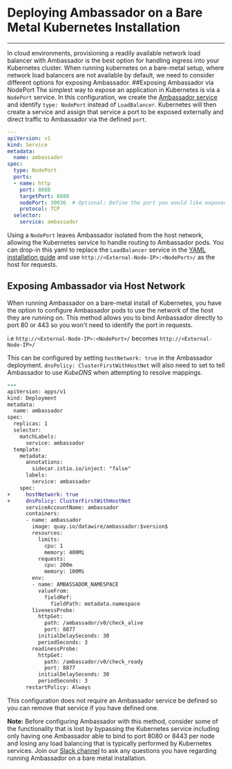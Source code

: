 # Deploying Ambassador on a Bare Metal Kubernetes Installation
---
In cloud environments, provisioning a readily available network load balancer with Ambassador is the best option for handling ingress into your Kubernetes cluster. When running kubernetes on a bare-metal setup, where network load balancers are not available by default, we need to consider different options for exposing Ambassador. 
##Exposing Ambassador via NodePort
The simplest way to expose an application in Kubernetes is via a `NodePort` service. In this configuration, we create the [Ambassador service](/user-guide/getting-started#2-defining-the-ambassador-service) and identify `type: NodePort` instead of `LoadBalancer`. Kubernetes will then create a service and assign that service a port to be exposed externally and direct traffic to Ambassador via the defined `port`. 

```yaml
---
apiVersion: v1
kind: Service
metadata:
  name: ambassador
spec:
  type: NodePort
  ports:
  - name: http
    port: 8088
    targetPort: 8080
    nodePort: 30036  # Optional: Define the port you would like exposed
    protocol: TCP
  selector:
    service: ambassador
```
Using a `NodePort` leaves Ambassador isolated from the host network, allowing the Kubernetes service to handle routing to Ambassador pods. You can drop-in this yaml to replace the `LoadBalancer` service in the [YAML installation guide](/user-guide/getting-started) and use `http://<External-Node-IP>:<NodePort>/` as the host for requests. 

## Exposing Ambassador via Host Network
When running Ambassador on a bare-metal install of Kubernetes, you have the option to configure Ambassador pods to use the network of the host they are running on. This method allows you to bind Ambassador directly to port 80 or 443 so you won't need to identify the port in requests. 

i.e `http://<External-Node-IP>:<NodePort>/` becomes `http://<External-Node-IP>/` 

This can be configured by setting `hostNetwork: true` in the Ambassador deployment. `dnsPolicy: ClusterFirstWithHostNet` will also need to set to tell Ambassador to use *KubeDNS* when attempting to resolve mappings. 

```diff
---
apiVersion: apps/v1
kind: Deployment
metadata:
  name: ambassador
spec:
  replicas: 1
  selector:
    matchLabels:
      service: ambassador
  template:
    metadata:
      annotations:
        sidecar.istio.io/inject: "false"
      labels:
        service: ambassador
    spec:
+     hostNetwork: true
+     dnsPolicy: ClusterFirstWithHostNet
      serviceAccountName: ambassador
      containers:
      - name: ambassador
        image: quay.io/datawire/ambassador:$version$
        resources:
          limits:
            cpu: 1
            memory: 400Mi
          requests:
            cpu: 200m
            memory: 100Mi
        env:
        - name: AMBASSADOR_NAMESPACE
          valueFrom:
            fieldRef:
              fieldPath: metadata.namespace          
        livenessProbe:
          httpGet:
            path: /ambassador/v0/check_alive
            port: 8877
          initialDelaySeconds: 30
          periodSeconds: 3
        readinessProbe:
          httpGet:
            path: /ambassador/v0/check_ready
            port: 8877
          initialDelaySeconds: 30
          periodSeconds: 3
      restartPolicy: Always
```
This configuration does not require an Ambassador service be defined so you can remove that service if you have defined one. 

**Note:** Before configuring Ambassador with this method, consider some of the functionality that is lost by bypassing the Kubernetes service including only having one Ambassador able to bind to port 8080 or 8443 per node and losing any load balancing that is typically performed by Kubernetes services. Join our [Slack channel](https://d6e.co/slack) to ask any questions you have regarding running Ambassador on a bare metal installation.
